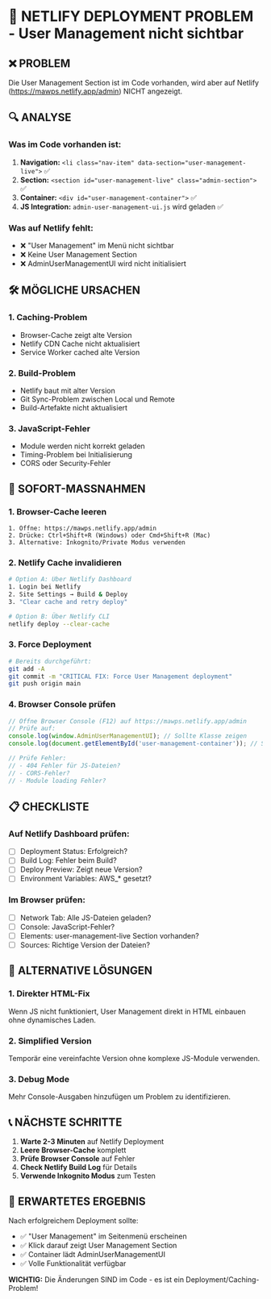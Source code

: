 # 🚨 NETLIFY DEPLOYMENT PROBLEM - User Management nicht sichtbar

## ❌ PROBLEM
Die User Management Section ist im Code vorhanden, wird aber auf Netlify (https://mawps.netlify.app/admin) NICHT angezeigt.

## 🔍 ANALYSE

### Was im Code vorhanden ist:
1. **Navigation:** `<li class="nav-item" data-section="user-management-live">` ✅
2. **Section:** `<section id="user-management-live" class="admin-section">` ✅  
3. **Container:** `<div id="user-management-container">` ✅
4. **JS Integration:** `admin-user-management-ui.js` wird geladen ✅

### Was auf Netlify fehlt:
- ❌ "User Management" im Menü nicht sichtbar
- ❌ Keine User Management Section
- ❌ AdminUserManagementUI wird nicht initialisiert

## 🛠️ MÖGLICHE URSACHEN

### 1. **Caching-Problem**
- Browser-Cache zeigt alte Version
- Netlify CDN Cache nicht aktualisiert
- Service Worker cached alte Version

### 2. **Build-Problem**
- Netlify baut mit alter Version
- Git Sync-Problem zwischen Local und Remote
- Build-Artefakte nicht aktualisiert

### 3. **JavaScript-Fehler**
- Module werden nicht korrekt geladen
- Timing-Problem bei Initialisierung
- CORS oder Security-Fehler

## 🚀 SOFORT-MASSNAHMEN

### 1. **Browser-Cache leeren**
```
1. Öffne: https://mawps.netlify.app/admin
2. Drücke: Ctrl+Shift+R (Windows) oder Cmd+Shift+R (Mac)
3. Alternative: Inkognito/Private Modus verwenden
```

### 2. **Netlify Cache invalidieren**
```bash
# Option A: Über Netlify Dashboard
1. Login bei Netlify
2. Site Settings → Build & Deploy
3. "Clear cache and retry deploy"

# Option B: Über Netlify CLI
netlify deploy --clear-cache
```

### 3. **Force Deployment**
```bash
# Bereits durchgeführt:
git add -A
git commit -m "CRITICAL FIX: Force User Management deployment"
git push origin main
```

### 4. **Browser Console prüfen**
```javascript
// Öffne Browser Console (F12) auf https://mawps.netlify.app/admin
// Prüfe auf:
console.log(window.AdminUserManagementUI); // Sollte Klasse zeigen
console.log(document.getElementById('user-management-container')); // Sollte Element zeigen

// Prüfe Fehler:
// - 404 Fehler für JS-Dateien?
// - CORS-Fehler?
// - Module loading Fehler?
```

## 📋 CHECKLISTE

### Auf Netlify Dashboard prüfen:
- [ ] Deployment Status: Erfolgreich?
- [ ] Build Log: Fehler beim Build?
- [ ] Deploy Preview: Zeigt neue Version?
- [ ] Environment Variables: AWS_* gesetzt?

### Im Browser prüfen:
- [ ] Network Tab: Alle JS-Dateien geladen?
- [ ] Console: JavaScript-Fehler?
- [ ] Elements: user-management-live Section vorhanden?
- [ ] Sources: Richtige Version der Dateien?

## 🔧 ALTERNATIVE LÖSUNGEN

### 1. **Direkter HTML-Fix**
Wenn JS nicht funktioniert, User Management direkt in HTML einbauen ohne dynamisches Laden.

### 2. **Simplified Version**
Temporär eine vereinfachte Version ohne komplexe JS-Module verwenden.

### 3. **Debug Mode**
Mehr Console-Ausgaben hinzufügen um Problem zu identifizieren.

## 📞 NÄCHSTE SCHRITTE

1. **Warte 2-3 Minuten** auf Netlify Deployment
2. **Leere Browser-Cache** komplett
3. **Prüfe Browser Console** auf Fehler
4. **Check Netlify Build Log** für Details
5. **Verwende Inkognito Modus** zum Testen

## 🎯 ERWARTETES ERGEBNIS

Nach erfolgreichem Deployment sollte:
- ✅ "User Management" im Seitenmenü erscheinen
- ✅ Klick darauf zeigt User Management Section
- ✅ Container lädt AdminUserManagementUI
- ✅ Volle Funktionalität verfügbar

**WICHTIG:** Die Änderungen SIND im Code - es ist ein Deployment/Caching-Problem!
